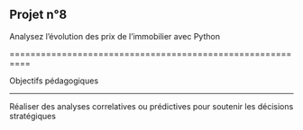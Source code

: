 Projet n°8
----------

Analysez l’évolution des prix de l’immobilier avec Python

==========================================================

Objectifs pédagogiques

---------------------

Réaliser des analyses correlatives ou prédictives pour soutenir les décisions stratégiques
